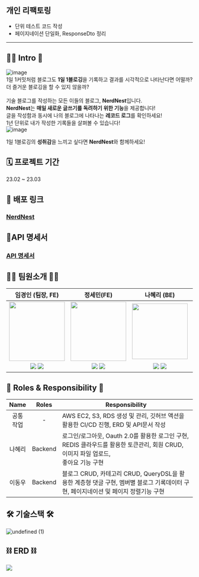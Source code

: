 ## 개인 리팩토링
- 단위 테스트 코드 작성
- 페이지네이션 단일화, ResponseDto 정리

***
<h2>🙇‍♂️ Intro 🙇‍</h2>

![image](https://user-images.githubusercontent.com/107395229/230752176-767143d8-f073-4f48-8d3b-bedd80fc165a.png)
<br>
1일 1커밋처럼 블로그도 <b>1일 1블로깅</b>을 기록하고 결과를 시각적으로 나타난다면 어떨까? 
<br>더 즐거운 블로깅을 할 수 있지 않을까? 
<br><br>
기술 블로그를 작성하는 모든 이들의 블로그, **NerdNest**입니다. <br>
**NerdNest**는 **매일 새로운 글쓰기를 독려하기 위한 기능**을 제공합니다! <br>
글을 작성함과 동시에 나의 블로그에 나타나는 **레코드 로그**를 확인하세요!<br>
1년 단위로 내가 작성한 기록들을 살펴볼 수 있습니다! <br>
![image](https://user-images.githubusercontent.com/107395229/230753839-3de546f6-0d53-4dee-bfe8-435687ec946d.png)<br>

1일 1블로깅의 **성취감**을 느끼고 싶다면 **NerdNest**와 함께하세요! <br>

## 🗓️ 프로젝트 기간
23.02 ~ 23.03

## 🔗 배포 링크 
<h3><a href=http://nerdnest.s3-website.ap-northeast-2.amazonaws.com>NerdNest</a></br></h3>

## 📖API 명세서

<h3><a href=https://vigorous-scooter-ec8.notion.site/API-f5862a76ccb64fc3aadf4e05119af778>API 명세서</a></h3>

<h2>🙆🏻 팀원소개 🙆🏻</h2>

<!-- |임경인 (팀장, FE) |정세민(FE)
:-----------------------------:|:-----------------------------:|
|<img src='https://user-images.githubusercontent.com/99936345/228133608-5f4159f3-8640-4a60-8afc-eba7b609a9b6.png' width='150' height='160'>|<img src='https://user-images.githubusercontent.com/99936345/228134159-9e017459-b183-4429-afaf-a49f55e8e55f.png' width='150' height='160'/>
|<a href="https://velog.io/@limdumb"><img src="https://img.shields.io/badge/Velog-3DDC84?style=flat-square&logo=Blogger&logoColor=white"/></a> <a href="https://github.com/limdumb"><img src="https://img.shields.io/badge/GitHub-181717?style=flat-square&logo=github&logoColor=white"/></a>        |<a href="https://velog.io/@alsgood4007"><img src="https://img.shields.io/badge/Velog-3DDC84?style=flat-square&logo=Blogger&logoColor=white"/></a> <a href="https://github.com/MINSE97"><img src="https://img.shields.io/badge/GitHub-181717?style=flat-square&logo=github&logoColor=white"/></a>

|나혜리 (BE) |이동우 (BE)
:-----------------------------:|:-----------------------------:|
|<img src='https://user-images.githubusercontent.com/99936345/228133782-6025ac93-5abf-4657-a41d-17e881588242.png' width='150'>|<img src='https://user-images.githubusercontent.com/99936345/228133696-27a2dfd8-bb41-49b2-b777-330bbd6a5722.png' width='150'/>|>|                  
|<a href="https://velog.io/@hiy7030"><img src="https://img.shields.io/badge/Velog-3DDC84?style=flat-square&logo=Blogger&logoColor=white"/></a> <a href="https://github.com/hiy7030"><img src="https://img.shields.io/badge/GitHub-181717?style=flat-square&logo=github&logoColor=white"/></a> |<a href="https://blog.naver.com/east_meet"><img src="https://img.shields.io/badge/Velog-3DDC84?style=flat-square&logo=Blogger&logoColor=white"/></a> <a href="https://github.com/eastmeet"><img src="https://img.shields.io/badge/GitHub-181717?style=flat-square&logo=github&logoColor=white"/></a> | -->

|임경인 (팀장, FE) |정세민(FE) |나혜리 (BE) |이동우 (BE)
:-----------------------------:|:-----------------------------:|:-----------------------------:|:-----------------------------:|
|<img src='https://user-images.githubusercontent.com/99936345/228133608-5f4159f3-8640-4a60-8afc-eba7b609a9b6.png' width='150' height='160'>|<img src='https://user-images.githubusercontent.com/99936345/228134159-9e017459-b183-4429-afaf-a49f55e8e55f.png' width='150' height='160'/>|<img src='https://user-images.githubusercontent.com/99936345/228133782-6025ac93-5abf-4657-a41d-17e881588242.png' width='150'>|<img src='https://user-images.githubusercontent.com/99936345/228133696-27a2dfd8-bb41-49b2-b777-330bbd6a5722.png' width='150'/>|>|           
|<a href="https://velog.io/@limdumb"><img src="https://img.shields.io/badge/Velog-3DDC84?style=flat-square&logo=Blogger&logoColor=white"/></a> <a href="https://github.com/limdumb"><img src="https://img.shields.io/badge/GitHub-181717?style=flat-square&logo=github&logoColor=white"/></a>        |<a href="https://velog.io/@alsgood4007"><img src="https://img.shields.io/badge/Velog-3DDC84?style=flat-square&logo=Blogger&logoColor=white"/></a> <a href="https://github.com/MINSE97"><img src="https://img.shields.io/badge/GitHub-181717?style=flat-square&logo=github&logoColor=white"/></a>|<a href="https://velog.io/@hiy7030"><img src="https://img.shields.io/badge/Velog-3DDC84?style=flat-square&logo=Blogger&logoColor=white"/></a> <a href="https://github.com/hiy7030"><img src="https://img.shields.io/badge/GitHub-181717?style=flat-square&logo=github&logoColor=white"/></a> |<a href="https://blog.naver.com/east_meet"><img src="https://img.shields.io/badge/Velog-3DDC84?style=flat-square&logo=Blogger&logoColor=white"/></a> <a href="https://github.com/eastmeet"><img src="https://img.shields.io/badge/GitHub-181717?style=flat-square&logo=github&logoColor=white"/></a> |





## :crown: Roles & Responsibility :crown:

| Name | Roles  | Responsibility |
:---------------------------------:|:--------------------------------:|--------------------------------|
|공통<br>작업|- |AWS EC2, S3, RDS 생성 및 관리, 깃허브 액션을 활용한 CI/CD 진행, ERD 및 API문서 작성   
|나혜리| Backend | 로그인/로그아웃, Oauth 2.0를 활용한 로그인 구현, REDIS 클라우드를 활용한 토큰관리, 회원 CRUD, 이미지 파일 업로드, </br> 좋아요 기능 구현 |
|이동우| Backend | 블로그 CRUD, 카테고리 CRUD, QueryDSL을 활용한 계층형 댓글 구현, 멤버별 블로그 기록데이터 구현, 페이지네이션 및 페이지 정렬기능 구현 |


<h2>🛠️ 기술스택 🛠️</h2>

![undefined (1)](https://user-images.githubusercontent.com/107395229/228468198-5f4dc56e-e974-4c3f-b4af-0777beb74d88.png)

<h2>⛓️ ERD ⛓️</h2>
<img src=https://user-images.githubusercontent.com/110949256/229836427-e6327dd0-e0f4-48f3-9ca8-c9ec93766ad4.png>
